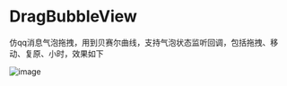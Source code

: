 # DragBubbleView
仿qq消息气泡拖拽，用到贝赛尔曲线，支持气泡状态监听回调，包括拖拽、移动、复原、小时，效果如下

![image](https://github.com/MonkeyMushroom/DragBubbleView/raw/master/1.gif)
